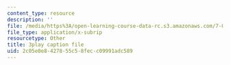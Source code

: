 ```yaml
---
content_type: resource
description: ''
file: /media/https%3A/open-learning-course-data-rc.s3.amazonaws.com/7-016-introductory-biology-fall-2018/2c05e0e8427855c58fecc09991adc589_qtGHKiAROig.vtt
file_type: application/x-subrip
resourcetype: Other
title: 3play caption file
uid: 2c05e0e8-4278-55c5-8fec-c09991adc589
---
```

